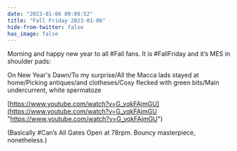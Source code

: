 ```yaml
---
date: "2023-01-06 09:08:52"
title: "Fall Friday 2023-01-06"
hide-from-twitter: false
has_image: false
---
```


Morning and happy new year to all #Fall fans. It is #FallFriday and it’s MES in shoulder pads:

On New Year's Dawn/To my surprise/All the Macca lads stayed at home/Picking antiques/and clotheses/Cosy flecked with green bits/Main undercurrent, white spermatoze

[https://www.youtube.com/watch?v=G_vqkFAjmGU](https://www.youtube.com/watch?v=G_vqkFAjmGU "https://www.youtube.com/watch?v=G_vqkFAjmGU")

(Basically #Can’s All Gates Open at 78rpm. Bouncy masterpiece, nonetheless.)
